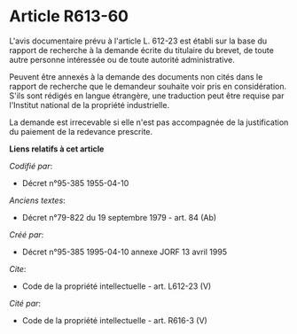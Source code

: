 # Article R613-60

L'avis documentaire prévu à l'article L. 612-23 est établi sur la base du rapport de recherche à la demande écrite du
titulaire du brevet, de toute autre personne intéressée ou de toute autorité administrative. 

Peuvent être annexés à la demande des documents non cités dans le rapport de recherche que le demandeur souhaite voir pris en
considération. S'ils sont rédigés en langue étrangère, une traduction peut être requise par l'Institut national de la
propriété industrielle. 

La demande est irrecevable si elle n'est pas accompagnée de la justification du paiement de la redevance prescrite.

**Liens relatifs à cet article**

_Codifié par_:

  - Décret n°95-385 1955-04-10

_Anciens textes_:

  - Décret n°79-822 du 19 septembre 1979 - art. 84 (Ab)

_Créé par_:

  - Décret n°95-385 1995-04-10 annexe JORF 13 avril 1995

_Cite_:

  - Code de la propriété intellectuelle - art. L612-23 (V)

_Cité par_:

  - Code de la propriété intellectuelle - art. R616-3 (V)
